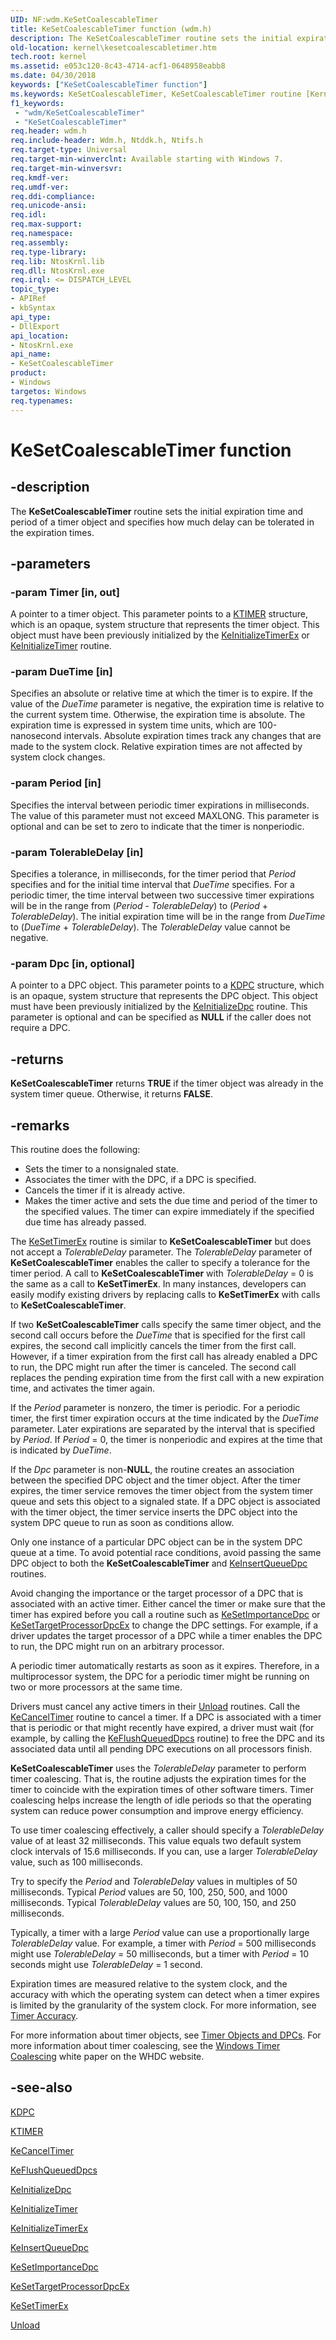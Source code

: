 ```yaml
---
UID: NF:wdm.KeSetCoalescableTimer
title: KeSetCoalescableTimer function (wdm.h)
description: The KeSetCoalescableTimer routine sets the initial expiration time and period of a timer object and specifies how much delay can be tolerated in the expiration times.
old-location: kernel\kesetcoalescabletimer.htm
tech.root: kernel
ms.assetid: e053c120-8c43-4714-acf1-0648958eabb8
ms.date: 04/30/2018
keywords: ["KeSetCoalescableTimer function"]
ms.keywords: KeSetCoalescableTimer, KeSetCoalescableTimer routine [Kernel-Mode Driver Architecture], k105_3e45ae54-682d-47f6-a577-28277cee4829.xml, kernel.kesetcoalescabletimer, wdm/KeSetCoalescableTimer
f1_keywords:
 - "wdm/KeSetCoalescableTimer"
 - "KeSetCoalescableTimer"
req.header: wdm.h
req.include-header: Wdm.h, Ntddk.h, Ntifs.h
req.target-type: Universal
req.target-min-winverclnt: Available starting with Windows 7.
req.target-min-winversvr: 
req.kmdf-ver: 
req.umdf-ver: 
req.ddi-compliance: 
req.unicode-ansi: 
req.idl: 
req.max-support: 
req.namespace: 
req.assembly: 
req.type-library: 
req.lib: NtosKrnl.lib
req.dll: NtosKrnl.exe
req.irql: <= DISPATCH_LEVEL
topic_type:
- APIRef
- kbSyntax
api_type:
- DllExport
api_location:
- NtosKrnl.exe
api_name:
- KeSetCoalescableTimer
product:
- Windows
targetos: Windows
req.typenames: 
---
```


# KeSetCoalescableTimer function


## -description


The <b>KeSetCoalescableTimer</b> routine sets the initial expiration time and period of a timer object and specifies how much delay can be tolerated in the expiration times. 


## -parameters




### -param Timer [in, out]

A pointer to a timer object. This parameter points to a <a href="https://docs.microsoft.com/windows-hardware/drivers/kernel/eprocess">KTIMER</a> structure, which is an opaque, system structure that represents the timer object. This object must have been previously initialized by the <a href="https://docs.microsoft.com/windows-hardware/drivers/ddi/wdm/nf-wdm-keinitializetimerex">KeInitializeTimerEx</a> or <a href="https://docs.microsoft.com/windows-hardware/drivers/ddi/wdm/nf-wdm-keinitializetimer">KeInitializeTimer</a> routine.


### -param DueTime [in]

Specifies an absolute or relative time at which the timer is to expire. If the value of the <i>DueTime</i> parameter is negative, the expiration time is relative to the current system time. Otherwise, the expiration time is absolute. The expiration time is expressed in system time units, which are 100-nanosecond intervals. Absolute expiration times track any changes that are made to the system clock. Relative expiration times are not affected by system clock changes.


### -param Period [in]

Specifies the interval between periodic timer expirations in milliseconds. The value of this parameter must not exceed MAXLONG. This parameter is optional and can be set to zero to indicate that the timer is nonperiodic.


### -param TolerableDelay [in]

Specifies a tolerance, in milliseconds, for the timer period that <i>Period</i> specifies and for the initial time interval that <i>DueTime</i> specifies. For a periodic timer, the time interval between two successive timer expirations will be in the range from (<i>Period</i> - <i>TolerableDelay</i>) to (<i>Period</i> + <i>TolerableDelay</i>). The initial expiration time will be in the range from <i>DueTime</i> to (<i>DueTime</i> + <i>TolerableDelay</i>). The <i>TolerableDelay</i> value cannot be negative.


### -param Dpc [in, optional]

A pointer to a DPC object. This parameter points to a <a href="https://docs.microsoft.com/windows-hardware/drivers/kernel/eprocess">KDPC</a> structure, which is an opaque, system structure that represents the DPC object. This object must have been previously initialized by the <a href="https://docs.microsoft.com/windows-hardware/drivers/ddi/wdm/nf-wdm-keinitializedpc">KeInitializeDpc</a> routine. This parameter is optional and can be specified as <b>NULL</b> if the caller does not require a DPC.


## -returns



<b>KeSetCoalescableTimer</b> returns <b>TRUE</b> if the timer object was already in the system timer queue. Otherwise, it returns <b>FALSE</b>. 




## -remarks



This routine does the following:

<ul>
<li>
Sets the timer to a nonsignaled state.

</li>
<li>
Associates the timer with the DPC, if a DPC is specified.

</li>
<li>
Cancels the timer if it is already active.

</li>
<li>
Makes the timer active and sets the due time and period of the timer to the specified values. The timer can expire immediately if the specified due time has already passed.

</li>
</ul>
The <a href="https://docs.microsoft.com/windows-hardware/drivers/ddi/wdm/nf-wdm-kesettimerex">KeSetTimerEx</a> routine is similar to <b>KeSetCoalescableTimer</b> but does not accept a <i>TolerableDelay</i> parameter. The <i>TolerableDelay</i> parameter of <b>KeSetCoalescableTimer</b> enables the caller to specify a tolerance for the timer period. A call to <b>KeSetCoalescableTimer</b> with <i>TolerableDelay</i> = 0 is the same as a call to <b>KeSetTimerEx</b>. In many instances, developers can easily modify existing drivers by replacing calls to <b>KeSetTimerEx</b> with calls to <b>KeSetCoalescableTimer</b>.

If two <b>KeSetCoalescableTimer</b> calls specify the same timer object, and the second call occurs before the <i>DueTime</i> that is specified for the first call expires, the second call implicitly cancels the timer from the first call. However, if a timer expiration from the first call has already enabled a DPC to run, the DPC might run after the timer is canceled. The second call replaces the pending expiration time from the first call with a new expiration time, and activates the timer again.

If the <i>Period</i> parameter is nonzero, the timer is periodic. For a periodic timer, the first timer expiration occurs at the time indicated by the <i>DueTime</i> parameter. Later expirations are separated by the interval that is specified by <i>Period</i>. If <i>Period</i> = 0, the timer is nonperiodic and expires at the time that is indicated by <i>DueTime</i>.

If the <i>Dpc</i> parameter is non-<b>NULL</b>, the routine creates an association between the specified DPC object and the timer object. After the timer expires, the timer service removes the timer object from the system timer queue and sets this object to a signaled state. If a DPC object is associated with the timer object, the timer service inserts the DPC object into the system DPC queue to run as soon as conditions allow.

Only one instance of a particular DPC object can be in the system DPC queue at a time. To avoid potential race conditions, avoid passing the same DPC object to both the <b>KeSetCoalescableTimer</b> and <a href="https://docs.microsoft.com/windows-hardware/drivers/ddi/wdm/nf-wdm-keinsertqueuedpc">KeInsertQueueDpc</a> routines.

Avoid changing the importance or the target processor of a DPC that is associated with an active timer. Either cancel the timer or make sure that the timer has expired before you call a routine such as <a href="https://docs.microsoft.com/windows-hardware/drivers/ddi/ntddk/nf-ntddk-kesetimportancedpc">KeSetImportanceDpc</a> or <a href="https://docs.microsoft.com/windows-hardware/drivers/ddi/wdm/nf-wdm-kesettargetprocessordpcex">KeSetTargetProcessorDpcEx</a> to change the DPC settings. For example, if a driver updates the target processor of a DPC while a timer enables the DPC to run, the DPC might run on an arbitrary processor.

A periodic timer automatically restarts as soon as it expires. Therefore, in a multiprocessor system, the DPC for a periodic timer might be running on two or more processors at the same time.

Drivers must cancel any active timers in their <a href="https://docs.microsoft.com/windows-hardware/drivers/ddi/wdm/nc-wdm-driver_unload">Unload</a> routines. Call the <a href="https://docs.microsoft.com/windows-hardware/drivers/ddi/wdm/nf-wdm-kecanceltimer">KeCancelTimer</a> routine to cancel a timer. If a DPC is associated with a timer that is periodic or that might recently have expired, a driver must wait (for example, by calling the <a href="https://docs.microsoft.com/windows-hardware/drivers/ddi/wdm/nf-wdm-keflushqueueddpcs">KeFlushQueuedDpcs</a> routine) to free the DPC and its associated data until all pending DPC executions on all processors finish. 

<b>KeSetCoalescableTimer</b> uses the <i>TolerableDelay</i> parameter to perform timer coalescing. That is, the routine adjusts the expiration times for the timer to coincide with the expiration times of other software timers. Timer coalescing helps increase the length of idle periods so that the operating system can reduce power consumption and improve energy efficiency.

To use timer coalescing effectively, a caller should specify a <i>TolerableDelay</i> value of at least 32 milliseconds. This value equals two default system clock intervals of 15.6 milliseconds. If you can, use a larger <i>TolerableDelay</i> value, such as 100 milliseconds.

Try to specify the <i>Period</i> and <i>TolerableDelay</i> values in multiples of 50 milliseconds. Typical <i>Period</i> values are 50, 100, 250, 500, and 1000 milliseconds. Typical <i>TolerableDelay</i> values are 50, 100, 150, and 250 milliseconds.

Typically, a timer with a large <i>Period</i> value can use a proportionally large <i>TolerableDelay</i> value. For example, a timer with <i>Period</i> = 500 milliseconds might use <i>TolerableDelay</i> = 50 milliseconds, but a timer with <i>Period</i> = 10 seconds might use <i>TolerableDelay</i> = 1 second.

Expiration times are measured relative to the system clock, and the accuracy with which the operating system can detect when a timer expires is limited by the granularity of the system clock. For more information, see <a href="https://docs.microsoft.com/windows-hardware/drivers/kernel/timer-accuracy">Timer Accuracy</a>.

For more information about timer objects, see <a href="https://docs.microsoft.com/windows-hardware/drivers/kernel/timer-objects-and-dpcs">Timer Objects and DPCs</a>. For more information about timer coalescing, see the <a href="https://go.microsoft.com/fwlink/p/?linkid=116598">Windows Timer Coalescing</a> white paper on the WHDC website. 




## -see-also




<a href="https://docs.microsoft.com/windows-hardware/drivers/kernel/eprocess">KDPC</a>



<a href="https://docs.microsoft.com/windows-hardware/drivers/kernel/eprocess">KTIMER</a>



<a href="https://docs.microsoft.com/windows-hardware/drivers/ddi/wdm/nf-wdm-kecanceltimer">KeCancelTimer</a>



<a href="https://docs.microsoft.com/windows-hardware/drivers/ddi/wdm/nf-wdm-keflushqueueddpcs">KeFlushQueuedDpcs</a>



<a href="https://docs.microsoft.com/windows-hardware/drivers/ddi/wdm/nf-wdm-keinitializedpc">KeInitializeDpc</a>



<a href="https://docs.microsoft.com/windows-hardware/drivers/ddi/wdm/nf-wdm-keinitializetimer">KeInitializeTimer</a>



<a href="https://docs.microsoft.com/windows-hardware/drivers/ddi/wdm/nf-wdm-keinitializetimerex">KeInitializeTimerEx</a>



<a href="https://docs.microsoft.com/windows-hardware/drivers/ddi/wdm/nf-wdm-keinsertqueuedpc">KeInsertQueueDpc</a>



<a href="https://docs.microsoft.com/windows-hardware/drivers/ddi/ntddk/nf-ntddk-kesetimportancedpc">KeSetImportanceDpc</a>



<a href="https://docs.microsoft.com/windows-hardware/drivers/ddi/wdm/nf-wdm-kesettargetprocessordpcex">KeSetTargetProcessorDpcEx</a>



<a href="https://docs.microsoft.com/windows-hardware/drivers/ddi/wdm/nf-wdm-kesettimerex">KeSetTimerEx</a>



<a href="https://docs.microsoft.com/windows-hardware/drivers/ddi/wdm/nc-wdm-driver_unload">Unload</a>
 

 

